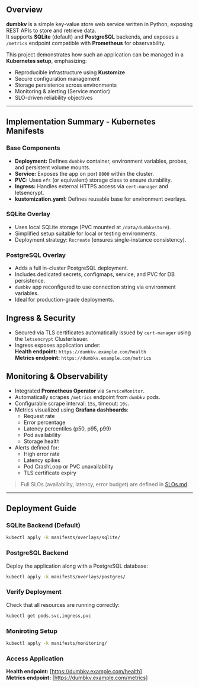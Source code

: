 ## Overview

**dumbkv** is a simple key-value store web service written in Python, exposing REST APIs to store and retrieve data.  
It supports **SQLite** (default) and **PostgreSQL** backends, and exposes a `/metrics` endpoint compatible with **Prometheus** for observability.

This project demonstrates how such an application can be managed in a **Kubernetes setup**, emphasizing:

- Reproducible infrastructure using **Kustomize**
- Secure configuration management
- Storage persistence across environments
- Monitoring & alerting (Service montior)
- SLO-driven reliability objectives

---

## Implementation Summary - Kubernetes Manifests

### **Base Components**
- **Deployment:** Defines `dumbkv` container, environment variables, probes, and persistent volume mounts.
- **Service:** Exposes the app on port `8000` within the cluster.
- **PVC:** Uses `efs` (or equivalent) storage class to ensure durability.
- **Ingress:** Handles external HTTPS access via `cert-manager` and letsencrypt.
- **kustomization.yaml:** Defines reusable base for environment overlays.

### **SQLite Overlay**
- Uses local SQLite storage (PVC mounted at `/data/dumbkvstore`).
- Simplified setup suitable for local or testing environments.
- Deployment strategy: `Recreate` (ensures single-instance consistency).

### **PostgreSQL Overlay**
- Adds a full in-cluster PostgreSQL deployment.
- Includes dedicated secrets, configmaps, service, and PVC for DB persistence.
- `dumbkv` app reconfigured to use connection string via environment variables.
- Ideal for production-grade deployments.

## Ingress & Security
- Secured via TLS certificates automatically issued by `cert-manager` using the `letsencrypt` ClusterIssuer.
- Ingress exposes application under:  
  **Health endpoint:** `https://dumbkv.example.com/health`  
  **Metrics endpoint:** `https://dumbkv.example.com/metrics`

## Monitoring & Observability
- Integrated **Prometheus Operator** via `ServiceMonitor`.
- Automatically scrapes `/metrics` endpoint from `dumbkv` pods.
- Configurable scrape interval: `15s`, timeout: `10s`.
- Metrics visualized using **Grafana dashboards**:
  - Request rate
  - Error percentage
  - Latency percentiles (p50, p95, p99)
  - Pod availability
  - Storage health
- Alerts defined for:
  - High error rate
  - Latency spikes
  - Pod CrashLoop or PVC unavailability
  - TLS certificate expiry

> Full SLOs (availability, latency, error budget) are defined in [SLOs.md](../SLOs-and-Monioring.md).

---

## Deployment Guide

### **SQLite Backend (Default)**
```bash
kubectl apply -k manifests/overlays/sqlite/
```

### **PostgreSQL Backend**
Deploy the application along with a PostgreSQL database:

```bash
kubectl apply -k manifests/overlays/postgres/
```

### **Verify Deployment**
Check that all resources are running correctly:

```bash
kubectl get pods,svc,ingress,pvc
```

### **Moniroting Setup**

```bash
kubectl apply -k manifests/monitoring/
```

### **Access Application**  
**Health endpoint:** [https://dumbkv.example.com/health]  
**Metrics endpoint:** [https://dumbkv.example.com/metrics]
